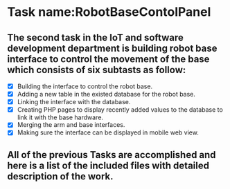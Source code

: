 # Task name:**RobotBaseContolPanel** #
## The second task in the IoT and software development department is building robot base interface to control the movement of the base which consists of six subtasts as follow:
- [X] Building the interface to control the robot base.
- [x] Adding a new table in the existed database for the robot base.
- [x] Linking the interface with the database.
- [x] Creating PHP pages to display recently added values to the database to link it with the base hardware.
- [x] Merging the arm and base interfaces.
- [x] Making sure the interface can be displayed in mobile web view.
## All of the previous Tasks are accomplished and here is a list of the included files with detailed description of the work. 
 
